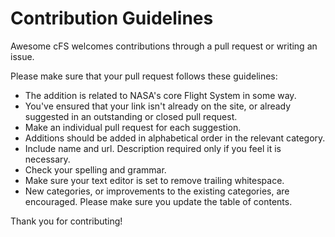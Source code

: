 # Contribution Guidelines

Awesome cFS welcomes contributions through a pull request or writing an issue. 

Please make sure that your pull request follows these guidelines:

- The addition is related to NASA's core Flight System in some way.
- You've ensured that your link isn't already on the site, or already suggested in an outstanding or closed pull request.
- Make an individual pull request for each suggestion.
- Additions should be added in alphabetical order in the relevant category.
- Include name and url. Description required only if you feel it is necessary.
- Check your spelling and grammar.
- Make sure your text editor is set to remove trailing whitespace.
- New categories, or improvements to the existing categories, are encouraged. Please make sure you update the table of contents.

Thank you for contributing!
